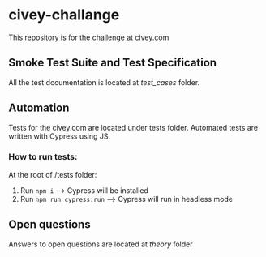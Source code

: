 # civey-challange
This repository is for the challenge at civey.com

## Smoke Test Suite and Test Specification
All the test documentation is located at *test_cases* folder.

## Automation
Tests for the civey.com are located under tests folder. Automated tests are written with Cypress using JS.

### How to run tests:
At the root of /tests folder:
1. Run `npm i` --> Cypress will be installed
2. Run `npm run cypress:run` --> Cypress will run in headless mode


## Open questions
Answers to open questions are located at *theory* folder

